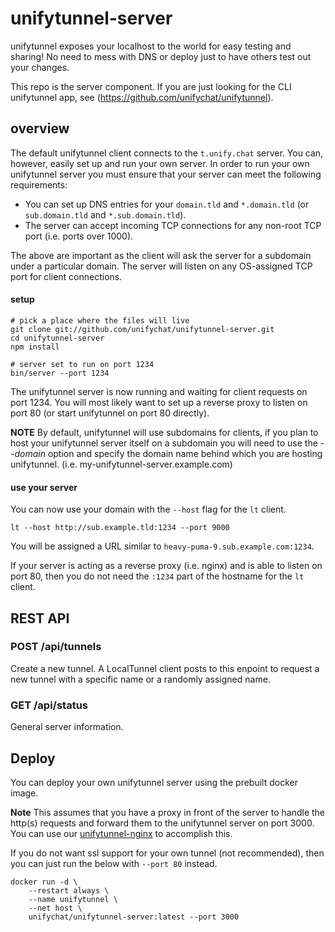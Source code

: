 # unifytunnel-server

unifytunnel exposes your localhost to the world for easy testing and sharing! No need to mess with DNS or deploy just to have others test out your changes.

This repo is the server component. If you are just looking for the CLI unifytunnel app, see (https://github.com/unifychat/unifytunnel).

## overview ##

The default unifytunnel client connects to the `t.unify.chat` server. You can, however, easily set up and run your own server. In order to run your own unifytunnel server you must ensure that your server can meet the following requirements:

* You can set up DNS entries for your `domain.tld` and `*.domain.tld` (or `sub.domain.tld` and `*.sub.domain.tld`).
* The server can accept incoming TCP connections for any non-root TCP port (i.e. ports over 1000).

The above are important as the client will ask the server for a subdomain under a particular domain. The server will listen on any OS-assigned TCP port for client connections.

#### setup

```shell
# pick a place where the files will live
git clone git://github.com/unifychat/unifytunnel-server.git
cd unifytunnel-server
npm install

# server set to run on port 1234
bin/server --port 1234
```

The unifytunnel server is now running and waiting for client requests on port 1234. You will most likely want to set up a reverse proxy to listen on port 80 (or start unifytunnel on port 80 directly).

**NOTE** By default, unifytunnel will use subdomains for clients, if you plan to host your unifytunnel server itself on a subdomain you will need to use the _--domain_ option and specify the domain name behind which you are hosting unifytunnel. (i.e. my-unifytunnel-server.example.com)

#### use your server

You can now use your domain with the `--host` flag for the `lt` client.

```shell
lt --host http://sub.example.tld:1234 --port 9000
```

You will be assigned a URL similar to `heavy-puma-9.sub.example.com:1234`.

If your server is acting as a reverse proxy (i.e. nginx) and is able to listen on port 80, then you do not need the `:1234` part of the hostname for the `lt` client.

## REST API

### POST /api/tunnels

Create a new tunnel. A LocalTunnel client posts to this enpoint to request a new tunnel with a specific name or a randomly assigned name.

### GET /api/status

General server information.

## Deploy

You can deploy your own unifytunnel server using the prebuilt docker image.

**Note** This assumes that you have a proxy in front of the server to handle the http(s) requests and forward them to the unifytunnel server on port 3000. You can use our [unifytunnel-nginx](https://github.com/unifytunnel/nginx) to accomplish this.

If you do not want ssl support for your own tunnel (not recommended), then you can just run the below with `--port 80` instead.

```
docker run -d \
    --restart always \
    --name unifytunnel \
    --net host \
    unifychat/unifytunnel-server:latest --port 3000
```
